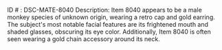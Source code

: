 ID # : DSC-MATE-8040
Description: Item 8040 appears to be a male monkey species of unknown origin, wearing a retro cap and gold earring. The subject's most notable facial features are its frightened mouth and shaded glasses, obscuring its eye color. Additionally, Item 8040 is often seen wearing a gold chain accessory around its neck.